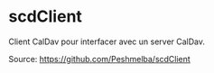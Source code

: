 # scdClient
Client CalDav pour interfacer avec un server CalDav. 

Source: https://github.com/Peshmelba/scdClient
